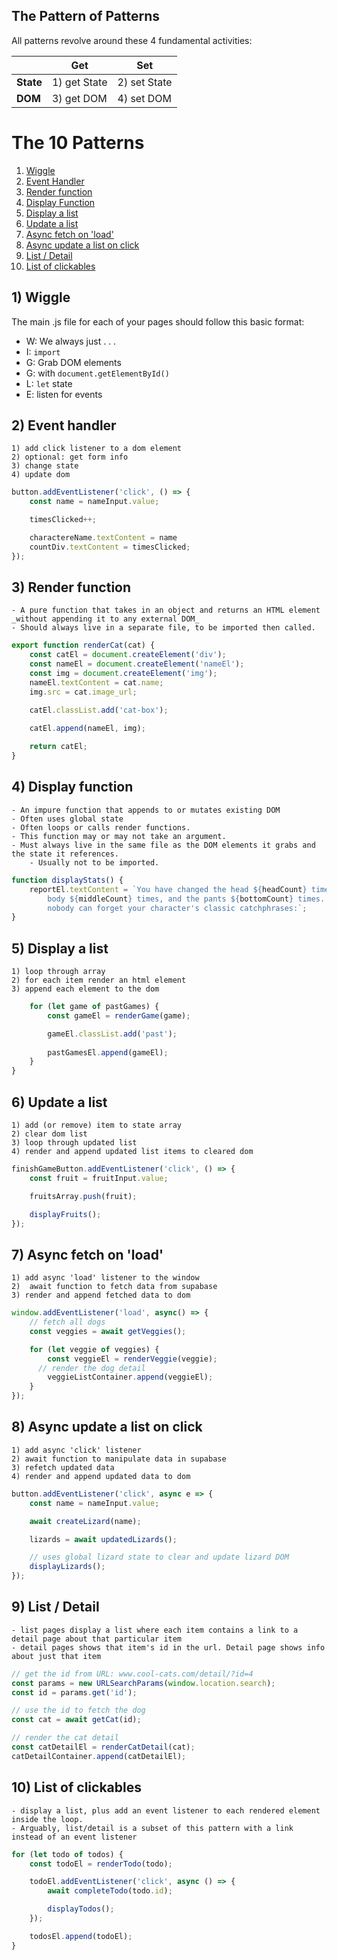 ## The Pattern of Patterns

All patterns revolve around these 4 fundamental activities:

|  | Get | Set |
|-----------|----|-------|
| **State** | 1) get State | 2) set State |
| **DOM**| 3) get DOM  |  4) set DOM |

# The 10 Patterns

1) [Wiggle](#1-wiggle)
1) [Event Handler](#2-event-handler)
1) [Render function](#3-render-function)
1) [Display Function](#4-display-function)
1) [Display a list](#5-display-a-list)
1) [Update a list](#6-update-a-list)
1) [Async fetch on 'load'](#7-async-fetch-on-load)
1) [Async update a list on click](#8-async-update-a-list-on-click)
1) [List / Detail](#9-list--detail)
1) [List of clickables](#10-list-of-clickables)

## 1) Wiggle 

The main .js file for each of your pages should follow this basic format:

- W: We always just . . .
- I: `import`
- G: Grab DOM elements
- G: with `document.getElementById()`
- L: `let` state
- E: listen for events


## 2) Event handler 
    1) add click listener to a dom element
    2) optional: get form info
    3) change state
    4) update dom

```js
button.addEventListener('click', () => {
    const name = nameInput.value;

    timesClicked++;

    charactereName.textContent = name
    countDiv.textContent = timesClicked;
});
```


## 3) Render function 
    - A pure function that takes in an object and returns an HTML element _without appending it to any external DOM_
    - Should always live in a separate file, to be imported then called.

```js
export function renderCat(cat) {
    const catEl = document.createElement('div');
    const nameEl = document.createElement('nameEl');
    const img = document.createElement('img');
    nameEl.textContent = cat.name;
    img.src = cat.image_url;

    catEl.classList.add('cat-box');
    
    catEl.append(nameEl, img);

    return catEl;
}
```

## 4) Display function 
    - An impure function that appends to or mutates existing DOM
    - Often uses global state
    - Often loops or calls render functions. 
    - This function may or may not take an argument.
    - Must always live in the same file as the DOM elements it grabs and the state it references.
        - Usually not to be imported.

```js
function displayStats() {
    reportEl.textContent = `You have changed the head ${headCount} times, the 
        body ${middleCount} times, and the pants ${bottomCount} times. And 
        nobody can forget your character's classic catchphrases:`;
}

```

<!-- ### Examples include: 
- character creator displayStats -->

## 5) Display a list
    1) loop through array
    2) for each item render an html element
    3) append each element to the dom

```js
    for (let game of pastGames) {
        const gameEl = renderGame(game);

        gameEl.classList.add('past');
        
        pastGamesEl.append(gameEl);
    }
}
```

## 6) Update a list
    1) add (or remove) item to state array
    2) clear dom list
    3) loop through updated list
    4) render and append updated list items to cleared dom

```js
finishGameButton.addEventListener('click', () => {
    const fruit = fruitInput.value;

    fruitsArray.push(fruit);

    displayFruits();
});
```

## 7) Async fetch on 'load'
    1) add async 'load' listener to the window
    2)  await function to fetch data from supabase
    3) render and append fetched data to dom

```js
window.addEventListener('load', async() => {
    // fetch all dogs
    const veggies = await getVeggies();

    for (let veggie of veggies) {
        const veggieEl = renderVeggie(veggie);
      // render the dog detail
        veggieListContainer.append(veggieEl);
    }
});
```

## 8) Async update a list on click
    1) add async 'click' listener
    2) await function to manipulate data in supabase
    3) refetch updated data
    4) render and append updated data to dom

```js
button.addEventListener('click', async e => {
    const name = nameInput.value;

    await createLizard(name);

    lizards = await updatedLizards();

    // uses global lizard state to clear and update lizard DOM
    displayLizards();
});
```

## 9) List / Detail 
    - list pages display a list where each item contains a link to a detail page about that particular item
    - detail pages shows that item's id in the url. Detail page shows info about just that item


```js
// get the id from URL: www.cool-cats.com/detail/?id=4
const params = new URLSearchParams(window.location.search);
const id = params.get('id');

// use the id to fetch the dog
const cat = await getCat(id);

// render the cat detail
const catDetailEl = renderCatDetail(cat);
catDetailContainer.append(catDetailEl);
```

## 10) List of clickables 
    - display a list, plus add an event listener to each rendered element inside the loop. 
    - Arguably, list/detail is a subset of this pattern with a link instead of an event listener

```js
for (let todo of todos) {
    const todoEl = renderTodo(todo);

    todoEl.addEventListener('click', async () => {
        await completeTodo(todo.id);

        displayTodos();
    });

    todosEl.append(todoEl);
}
```
